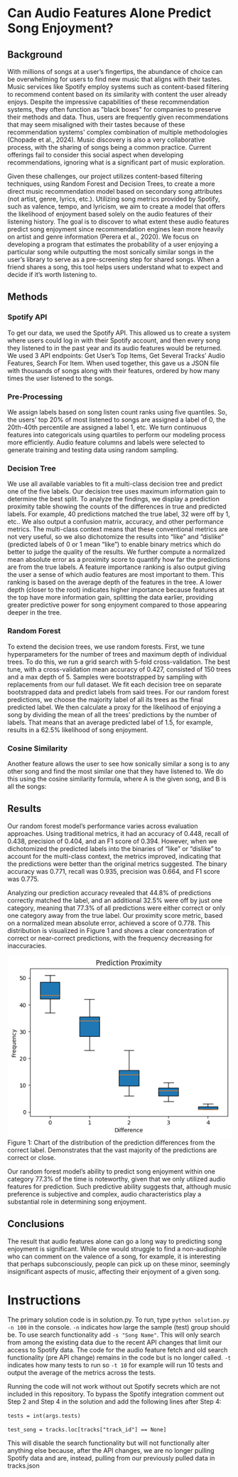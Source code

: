 # Can Audio Features Alone Predict Song Enjoyment?

## Background

With millions of songs at a user’s fingertips, the abundance of choice can be overwhelming for users to find new music that aligns with their tastes. Music services like Spotify employ systems such as content-based filtering to recommend content based on its similarity with content the user already enjoys. Despite the impressive capabilities of these recommendation systems, they often function as "black boxes" for companies to preserve their methods and data. Thus, users are frequently given recommendations that may seem misaligned with their tastes because of these recommendation systems' complex combination of multiple methodologies (Chopade et al., 2024). Music discovery is also a very collaborative process, with the sharing of songs being a common practice. Current offerings fail to consider this social aspect when developing recommendations, ignoring what is a significant part of music exploration.

Given these challenges, our project utilizes content-based filtering techniques, using Random Forest and Decision Trees, to create a more direct music recommendation model based on secondary song attributes (not artist, genre, lyrics, etc.). Utilizing song metrics provided by Spotify, such as valence, tempo, and lyricism, we aim to create a model that offers the likelihood of enjoyment based solely on the audio features of their listening history. The goal is to discover to what extent these audio features predict song enjoyment since recommendation engines lean more heavily on artist and genre information (Perera et al., 2020). We focus on developing a program that estimates the probability of a user enjoying a particular song while outputting the most sonically similar songs in the user’s library to serve as a pre-screening step for shared songs. When a friend shares a song, this tool helps users understand what to expect and decide if it’s worth listening to.

## Methods

### Spotify API

To get our data, we used the Spotify API. This allowed us to create a system where users could log in with their Spotify account, and then every song they listened to in the past year and its audio features would be returned. We used 3 API endpoints: Get User’s Top Items, Get Several Tracks’ Audio Features, Search For Item. When used together, this gave us a JSON file with thousands of songs along with their features, ordered by how many times the user listened to the songs.

### Pre-Processing

We assign labels based on song listen count ranks using five quantiles. So, the users' top 20% of most listened to songs are assigned a label of 0, the 20th-40th percentile are assigned a label 1, etc. We turn continuous features into categoricals using quartiles to perform our modeling process more efficiently. Audio feature columns and labels were selected to generate training and testing data using random sampling.

### Decision Tree 

We use all available variables to fit a multi-class decision tree and predict one of the five labels. Our decision tree uses maximum information gain to determine the best split. To analyze the findings, we display a prediction proximity table showing the counts of the differences in true and predicted labels. For example, 40 predictions matched the true label, 32 were off by 1, etc.. We also output a confusion matrix, accuracy, and other performance metrics. The multi-class context means that these conventional metrics are not very useful, so we also dichotomize the results into “like” and “dislike” (predicted labels of 0 or 1 mean “like”) to enable binary metrics which do better to judge the quality of the results. We further compute a normalized mean absolute error as a proximity score to quantify how far the predictions are from the true labels. A feature importance ranking is also output giving the user a sense of which audio features are most important to them. This ranking is based on the average depth of the features in the tree. A lower depth (closer to the root) indicates higher importance because features at the top have more information gain, splitting the data earlier, providing greater predictive power for song enjoyment compared to those appearing deeper in the tree.

### Random Forest

To extend the decision trees, we use random forests. First, we tune hyperparameters for the number of trees and maximum depth of individual trees. To do this, we run a grid search with 5-fold cross-validation. The best tune, with a cross-validation mean accuracy of 0.427, consisted of 150 trees and a max depth of 5. Samples were bootstrapped by sampling with replacements from our full dataset. We fit each decision tree on separate bootstrapped data and predict labels from said trees. For our random forest predictions, we choose the majority label of all its trees as the final predicted label. We then calculate a proxy for the likelihood of enjoying a song by dividing the mean of all the trees’ predictions by the number of labels. That means that an average predicted label of 1.5, for example, results in a 62.5% likelihood of song enjoyment.

### Cosine Similarity	

Another feature allows the user to see how sonically similar a song is to any other song and find the most similar one that they have listened to. We do this using the cosine similarity formula, where A is the given song, and B is all the songs:

## Results
Our random forest model’s performance varies across evaluation approaches. Using traditional metrics, it had an accuracy of 0.448, recall of 0.438, precision of 0.404, and an F1 score of 0.394. However, when we dichotomized the predicted labels into the binaries of “like” or “dislike” to account for the multi-class context, the metrics improved, indicating that the predictions were better than the original metrics suggested. The binary accuracy was 0.771, recall was 0.935, precision was 0.664, and F1 score was 0.775. 

Analyzing our prediction accuracy revealed that 44.8% of predictions correctly matched the label, and an additional 32.5% were off by just one category, meaning that 77.3% of all predictions were either correct or only one category away from the true label. Our proximity score metric, based on a normalized mean absolute error, achieved a score of 0.778. This distribution is visualized in Figure 1 and shows a clear concentration of correct or near-correct predictions, with the frequency decreasing for inaccuracies. 

![Chart of the distribution of prediction differences](old_code/chart.png)
Figure 1: Chart of the distribution of the prediction differences from the correct label. Demonstrates that the vast majority of the predictions are correct or close.

Our random forest model’s ability to predict song enjoyment within one category 77.3% of the time is noteworthy, given that we only utilized audio features for prediction. Such predictive ability suggests that, although music preference is subjective and complex, audio characteristics play a substantial role in determining song enjoyment.

## Conclusions
The result that audio features alone can go a long way to predicting song enjoyment is significant. While one would struggle to find a non-audiophile who can comment on the valence of a song, for example, it is interesting that perhaps subconsciously, people can pick up on these minor, seemingly insignificant aspects of music, affecting their enjoyment of a given song. 

# Instructions
The primary solution code is in solution.py. To run, type `python solution.py -n 100` in the console. `-n` indicates how large the sample (test) group should be. To use search functionality add `-s "Song Name"`. This will only search from among the existing data due to the recent API changes that limit our access to Spotify data. The code for the audio feature fetch and old search functionality (pre API change) remains in the code but is no longer called. `-t` indicates how many tests to run so `-t 10` for example will run 10 tests and output the average of the metrics across the tests.

Running the code will not work without out Spotify secrets which are not included in this repository. To bypass the Spotify integration comment out Step 2 and Step 4 in the solution and add the following lines after Step 4:

`tests = int(args.tests)`

`test_song = tracks.loc[tracks["track_id"] == None]`

This will disable the search functionality but will not functionally alter anything else because, after the API changes, we are no longer pulling Spotify data and are, instead, pulling from our previously pulled data in tracks.json